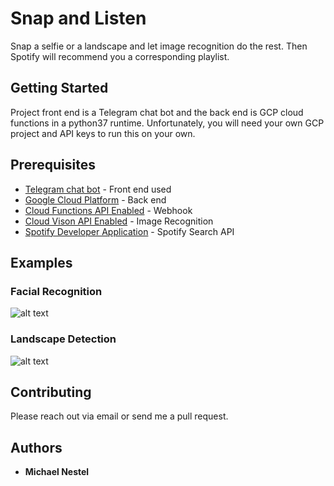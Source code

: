# Snap and Listen

Snap a selfie or a landscape and let image recognition do the rest. Then Spotify will recommend you a corresponding playlist.

## Getting Started

Project front end is a Telegram chat bot and the back end is GCP cloud functions in a python37 runtime. Unfortunately, you will need your own GCP project and API keys to run this on your own.

## Prerequisites

* [Telegram chat bot](https://core.telegram.org/bots) - Front end used
* [Google Cloud Platform](https://cloud.google.com/) - Back end
* [Cloud Functions API Enabled](https://cloud.google.com/functions/) - Webhook
* [Cloud Vison API Enabled](https://cloud.google.com/vision/) - Image Recognition
* [Spotify Developer Application](https://developer.spotify.com/) - Spotify Search API

## Examples
### Facial Recognition

![alt text](https://raw.githubusercontent.com/meirelon/snap-and-listen/master/readme_images/roger_federer.jpg)

### Landscape Detection

![alt text](https://raw.githubusercontent.com/meirelon/snap-and-listen/master/readme_images/grand_canyon.jpg)

## Contributing

Please reach out via email or send me a pull request.

## Authors

* **Michael Nestel**
